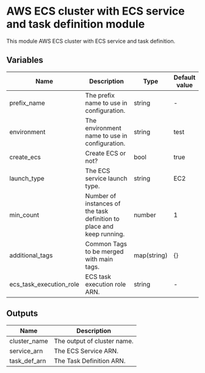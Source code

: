 # AWS ECS cluster with ECS service and task definition module

This module AWS ECS cluster with ECS service and task definition.

## Variables

| Name | Description | Type | Default value |
|-|-|-|-|
| prefix_name | The prefix name to use in configuration. | string |-|
| environment | The environment name to use in configuration. | string| test |
| create_ecs | Create ECS or not? | bool | true |
| launch_type | The ECS service launch type. | string | EC2 |
| min_count | Number of instances of the task definition to place and keep running. | number | 1 |
| additional_tags | Common Tags to be merged with main tags. | map(string) | {} |
| ecs_task_execution_role| ECS task execution role ARN.| string |-|
## Outputs

| Name | Description |
|-|-|
| cluster_name | The output of cluster name. |
| service_arn | The ECS Service ARN. |
| task_def_arn | The Task Definition ARN. |